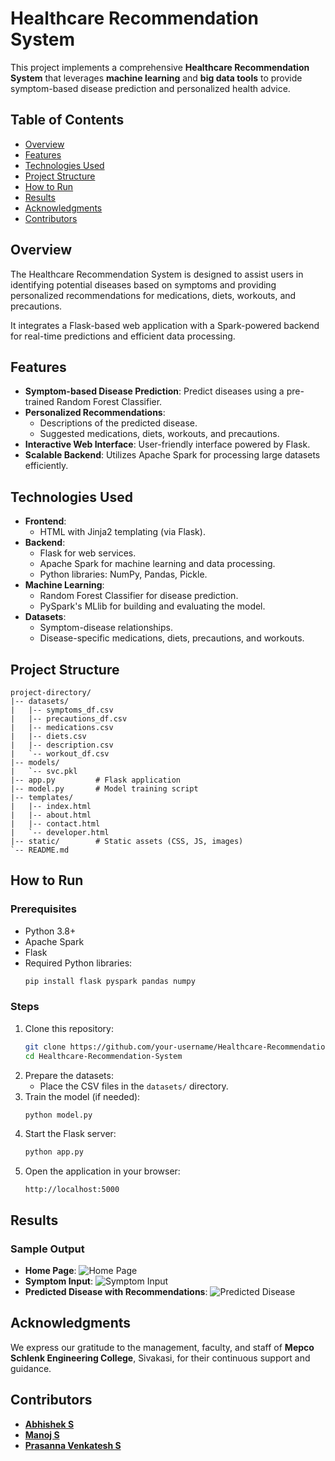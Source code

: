 # Healthcare Recommendation System

This project implements a comprehensive **Healthcare Recommendation System** that leverages **machine learning** and **big data tools** to provide symptom-based disease prediction and personalized health advice. 

## Table of Contents
- [Overview](#overview)
- [Features](#features)
- [Technologies Used](#technologies-used)
- [Project Structure](#project-structure)
- [How to Run](#how-to-run)
- [Results](#results)
- [Acknowledgments](#acknowledgments)
- [Contributors](#contributors)

## Overview
The Healthcare Recommendation System is designed to assist users in identifying potential diseases based on symptoms and providing personalized recommendations for medications, diets, workouts, and precautions. 

It integrates a Flask-based web application with a Spark-powered backend for real-time predictions and efficient data processing. 

## Features
- **Symptom-based Disease Prediction**: Predict diseases using a pre-trained Random Forest Classifier.
- **Personalized Recommendations**:
  - Descriptions of the predicted disease.
  - Suggested medications, diets, workouts, and precautions.
- **Interactive Web Interface**: User-friendly interface powered by Flask.
- **Scalable Backend**: Utilizes Apache Spark for processing large datasets efficiently.

## Technologies Used
- **Frontend**:
  - HTML with Jinja2 templating (via Flask).
- **Backend**:
  - Flask for web services.
  - Apache Spark for machine learning and data processing.
  - Python libraries: NumPy, Pandas, Pickle.
- **Machine Learning**:
  - Random Forest Classifier for disease prediction.
  - PySpark's MLlib for building and evaluating the model.
- **Datasets**:
  - Symptom-disease relationships.
  - Disease-specific medications, diets, precautions, and workouts.

## Project Structure
```
project-directory/
|-- datasets/
|   |-- symptoms_df.csv
|   |-- precautions_df.csv
|   |-- medications.csv
|   |-- diets.csv
|   |-- description.csv
|   `-- workout_df.csv
|-- models/
|   `-- svc.pkl
|-- app.py         # Flask application
|-- model.py       # Model training script
|-- templates/
|   |-- index.html
|   |-- about.html
|   |-- contact.html
|   `-- developer.html
|-- static/        # Static assets (CSS, JS, images)
`-- README.md
```

## How to Run
### Prerequisites
- Python 3.8+
- Apache Spark
- Flask
- Required Python libraries:
  ```bash
  pip install flask pyspark pandas numpy
  ```

### Steps
1. Clone this repository:
   ```bash
   git clone https://github.com/your-username/Healthcare-Recommendation-System.git
   cd Healthcare-Recommendation-System
   ```
2. Prepare the datasets:
   - Place the CSV files in the `datasets/` directory.
3. Train the model (if needed):
   ```bash
   python model.py
   ```
4. Start the Flask server:
   ```bash
   python app.py
   ```
5. Open the application in your browser:
   ```
   http://localhost:5000
   ```

## Results
### Sample Output
- **Home Page**:
  ![Home Page](https://via.placeholder.com/800x400?text=Home+Page+Placeholder)
- **Symptom Input**:
  ![Symptom Input](https://via.placeholder.com/800x400?text=Symptom+Input+Placeholder)
- **Predicted Disease with Recommendations**:
  ![Predicted Disease](https://via.placeholder.com/800x400?text=Predicted+Disease+Placeholder)

## Acknowledgments
We express our gratitude to the management, faculty, and staff of **Mepco Schlenk Engineering College**, Sivakasi, for their continuous support and guidance.

## Contributors
- **[Abhishek S](https://github.com/Abishek9342)**
- **[Manoj S](https://github.com/Jonam-2004)**
- **[Prasanna Venkatesh S](https://github.com/anna123venkat)**
